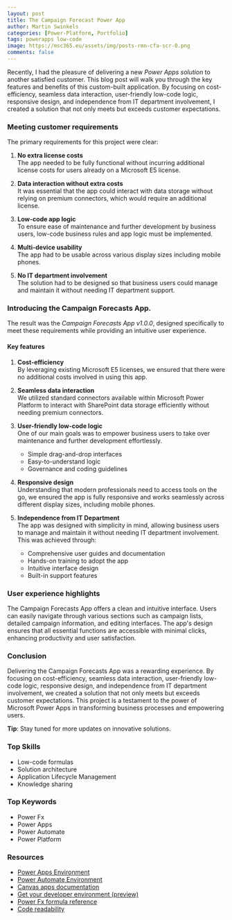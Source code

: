 ```yaml
---
layout: post
title: The Campaign Forecast Power App
author: Martin Swinkels
categories: [Power-Platform, Portfolio]
tags: powerapps low-code
image: https://msc365.eu/assets/img/posts-rmn-cfa-scr-0.png
comments: false
---
```


Recently, I had the pleasure of delivering a new _Power Apps solution_ to another satisfied customer. This blog post will walk you through the key features and benefits of this custom-built application. By focusing on cost-efficiency, seamless data interaction, user-friendly low-code logic, responsive design, and independence from IT department involvement, I created a solution that not only meets but exceeds customer expectations.

### Meeting customer requirements

The primary requirements for this project were clear:

1.	**No extra license costs** <br>
    The app needed to be fully functional without incurring additional license costs for users already on a Microsoft E5 license.

2.	**Data interaction without extra costs** <br>
    It was essential that the app could interact with data storage without relying on premium connectors, which would require an additional license.

3.	**Low-code app logic** <br>
    To ensure ease of maintenance and further development by business users, low-code business rules and app logic must be implemented.

4.	**Multi-device usability** <br>
    The app had to be usable across various display sizes including mobile phones.

5.	**No IT department involvement** <br>
    The solution had to be designed so that business users could manage and maintain it without needing IT department support. 
    
### Introducing the Campaign Forecasts App. 

The result was the _Campaign Forecasts App v1.0.0_, designed specifically to meet these requirements while providing an intuitive user experience.

#### Key features

1.	**Cost-efficiency** <br>
    By leveraging existing Microsoft E5 licenses, we ensured that there were no additional costs involved in using this app.

2.	**Seamless data interaction** <br>
    We utilized standard connectors available within Microsoft Power Platform to interact with SharePoint data storage efficiently without needing premium connectors.

3.	**User-friendly low-code logic** <br>
    One of our main goals was to empower business users to take over maintenance and further development effortlessly.

    - Simple drag-and-drop interfaces
    - Easy-to-understand logic 
    - Governance and coding guidelines

4.	**Responsive design** <br>
    Understanding that modern professionals need to access tools on the go, we ensured the app is fully responsive and works seamlessly across different display sizes, including mobile phones.

5.	**Independence from IT Department** <br>
    The app was designed with simplicity in mind, allowing business users to manage and maintain it without needing IT department involvement. This was achieved through:

    - Comprehensive user guides and documentation
    - Hands-on training to adopt the app
    - Intuitive interface design
    - Built-in support features

### User experience highlights

The Campaign Forecasts App offers a clean and intuitive interface. Users can easily navigate through various sections such as campaign lists, detailed campaign information, and editing interfaces. The app's design ensures that all essential functions are accessible with minimal clicks, enhancing productivity and user satisfaction.
 
### Conclusion

Delivering the Campaign Forecasts App was a rewarding experience. By focusing on cost-efficiency, seamless data interaction, user-friendly low-code logic, responsive design, and independence from IT department involvement, we created a solution that not only meets but exceeds customer expectations. 
This project is a testament to the power of Microsoft Power Apps in transforming business processes and empowering users.

<div class="tip">
    <p><strong>Tip</strong>: Stay tuned for more updates on innovative solutions.</p>
</div>

### Top Skills

- Low-code formulas
- Solution architecture
- Application Lifecycle Management
- Knowledge sharing

### Top Keywords

- Power Fx
- Power Apps
- Power Automate
- Power Platform

### Resources

- [Power Apps Environment](https://make.powerapps.com/)
- [Power Automate Environment](https://make.powerautomate.com/)
- [Canvas apps documentation](https://learn.microsoft.com/en-us/power-apps/maker/canvas-apps/)
- [Get your developer environment (preview)](https://learn.microsoft.com/en-us/power-apps/maker/maker-create-environment)
- [Power Fx formula reference](https://learn.microsoft.com/en-us/power-platform/power-fx/formula-reference-overview)
- [Code readability](https://learn.microsoft.com/en-us/power-apps/guidance/coding-guidelines/code-readability)
